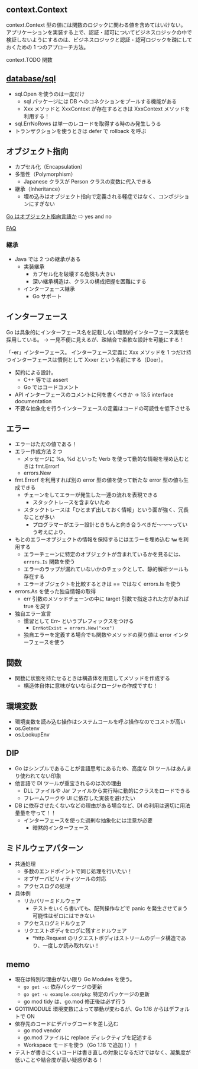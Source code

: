 ## context.Context

context.Context 型の値には関数のロジックに関わる値を含めてはいけない。
アプリケーションを実装する上で、認証・認可についてビジネスロジックの中で検証しないようにするのは、ビジネスロジックと認証・認可ロジックを疎にしておくための 1 つのアプローチ方法。

context.TODO 関数

## [database/sql](https://pkg.go.dev/database/sql)

- sql.Open を使うのは一度だけ
  - sql パッケージには DB へのコネクションをプールする機能がある
  - Xxx メソッドと XxxContext が存在するときは XxxContext メソッドを利用する！
- sql.ErrNoRows は単一のレコードを取得する時のみ発生しうる
- トランザクションを使うときは defer で rollback を呼ぶ

## オブジェクト指向

- カプセル化（Encapsulation）
- 多態性（Polymorphism）
  - Japanese クラスが Person クラスの変数に代入できる
- 継承（Inheritance）
  - 埋め込みはオブジェクト指向で定義される軽症ではなく、コンポジションにすぎない

[Go はオブジェクト指向言語か](https://go.dev/doc/faq#Is_Go_an_object-oriented_language)
⇨ yes and no

[FAQ](https://go.dev/doc/faq)

### 継承

- Java では 2 つの継承がある
  - 実装継承
    - カプセル化を破壊する危険も大きい
    - 深い継承構造は、クラスの構成把握を困難にする
  - インターフェース継承
    - Go サポート

## インターフェース

Go は具象的にインターフェース名を記載しない暗黙的インターフェース実装を採用している。
→ 一見不便に見えるが、疎結合で柔軟な設計を可能にする！

「-er」インターフェース。
インターフェース定義に Xxx メソッドを 1 つだけ持つインターフェースは慣例として Xxxer という名前にする（Doer）。

- 契約による設計。
  - C++ 等では assert
  - Go ではコードコメント
- API インターフェースのコメントに何を書くべきか → 13.5 interface documentation
- 不要な抽象化を行うインターフェースの定義はコードの可読性を低下させる

## エラー

- エラーはただの値である！
- エラー作成方法 2 つ
  - メッセージに %s, %d といった Verb を使って動的な情報を埋め込むときは fmt.Errorf
  - errors.New
- fmt.Errorf を利用すれば別の error 型の値を使って新たな error 型の値も生成できる
  - チェーンをしてエラーが発生した一連の流れを表現できる
    - スタックトレースを含まないため
  - スタックトレースは「ひとまず出しておく情報」という面が強く、冗長なことが多い
    - プログラマーがエラー設計ときちんと向き合うべきだ〜〜〜っていう考えにより、
- もとのエラーオブジェクトの情報を保持するにはエラーを埋め込む **`%w`** を利用する
  - エラーチェーンに特定のオブジェクトが含まれているかを見るには、`errors.Is` 関数を使う
  - エラーのラップが漏れていないかのチェックとして、静的解析ツールも存在する
  - エラーオブジェクトを比較するときは == ではなく errors.Is を使う
- errors.As を使った独自情報の取得
  - err 引数のメソッドチェーンの中に target 引数で指定された方があれば true を戻す
- 独自エラー宣言
  - 慣習として Err- というプレフィックスをつける
    - `ErrNotExist = errors.New("xxx")`
  - 独自エラーを定義する場合でも関数やメソッドの戻り値は error インターフェースを使う

## 関数

- 関数に状態を持たせるときは構造体を用意してメソッドを作成する
  - 構造体自体に意味がないならばクロージャの作成ですむ！

## 環境変数

- 環境変数を読み込む操作はシステムコールを呼ぶ操作なのでコストが高い
- os.Getenv
- os.LookupEnv

## DIP

- Go はシンプルであることが言語思考にあるため、高度な DI ツールはあんまり使われてない印象
- 他言語で DI ツールが重宝されるのは次の理由
  - DLL ファイルや Jar ファイルから実行時に動的にクラスをロードできる
  - フレームワークや UI に依存した実装を避けたい
- DB に依存させたくないなどの理由がある場合など、DI の利用は適切に用法量量を守って！！
  - インターフェースを使った過剰な抽象化には注意が必要
    - 暗黙的インターフェース

## ミドルウェアパターン

- 共通処理
  - 多数のエンドポイントで同じ処理を行いたい！
  - オブザーバビリィティツールの対応
  - アクセスログの処理
- 具体例
  - リカバリーミドルウェア
    - テストをいくら書いても、配列操作などで panic を発生させてまう可能性はゼロにはできない
  - アクセスログミドルウェア
  - リクエストボディをログに残すミドルウェア
    - \*http.Request のリクエストボディはストリームのデータ構造であり、一度しか読み取れない！

## memo

- 現在は特別な理由がない限り Go Modules を使う。
  - `go get -u`: 依存パッケージの更新
  - `go get -u example.com/pkg`: 特定のパッケージの更新
  - go mod tidy は、go.mod 修正後は必ず行う
- GO111MODULE 環境変数によって挙動が変わるが、Go 1.16 からはデフォルトで ON
- 依存先のコードにデバッグコードを差し込む
  - go mod vendor
  - go.mod ファイルに replace ディレクティブを記述する
  - Workspace モードを使う（Go 1.18 で追加！）！
- テストが書きにくいコードは書き直しの対象になるだけではなく、凝集度が低いことや結合度が高い疑惑がある！
